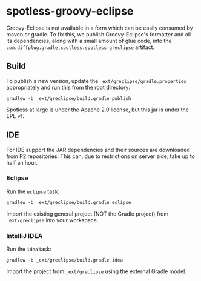 # spotless-groovy-eclipse

Groovy-Eclipse is not available in a form which can be easily consumed by maven or gradle.
To fix this, we publish Groovy-Eclipse's formatter and all its dependencies, along with a small amount of glue code, into the `com.diffplug.gradle.spotless:spotless-greclipse` artifact.

## Build

To publish a new version, update the `_ext/greclipse/gradle.properties` appropriately and run this from the root directory:

```
gradlew -b _ext/greclipse/build.gradle publish
```

Spotless at large is under the Apache 2.0 license, but this jar is under the EPL v1.

## IDE

For IDE support the JAR dependencies and their sources are downloaded from P2 repositories.
This can, due to restrictions on server side, take up to half an hour.


### Eclipse

Run the `eclipse` task:

```
gradlew -b _ext/greclipse/build.gradle eclipse
```

Import the existing general project (NOT the Gradle project) from `_ext/greclipse` into your workspace.


### IntelliJ IDEA

Run the `idea` task:

```
gradlew -b _ext/greclipse/build.gradle idea
```

Import the project from `_ext/greclipse` using the external Gradle model.

